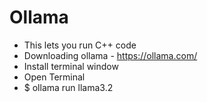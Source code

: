 # Ollama

- This lets you run C++ code
- Downloading ollama - https://ollama.com/
- Install terminal window
- Open Terminal
- \$ ollama run llama3.2
